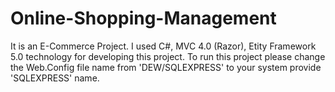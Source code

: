 Online-Shopping-Management
==========================

It is an E-Commerce Project. I used C#, MVC 4.0 (Razor), Etity Framework 5.0 technology for developing this project.
To run this project please change the Web.Config file name from 'DEW/SQLEXPRESS' to your system provide 'SQLEXPRESS' name.  
